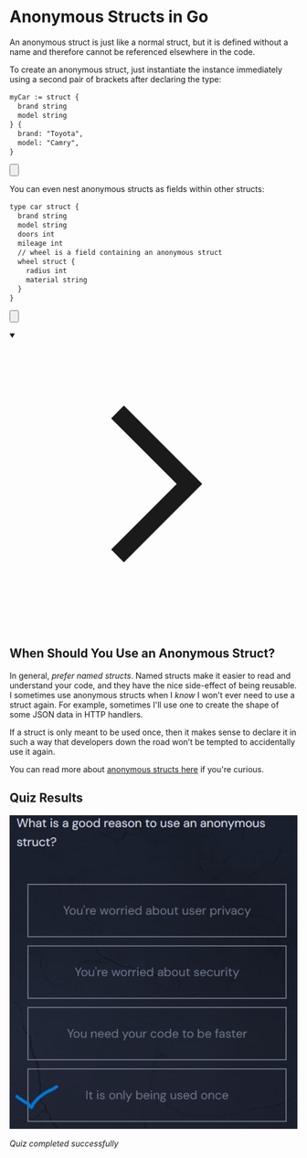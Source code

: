 <h1>Anonymous Structs in Go</h1>
<p>An anonymous struct is just like a normal struct, but it is defined without a name and therefore cannot be referenced elsewhere in the code.</p>
<p>To create an anonymous struct, just instantiate the instance immediately using a second pair of brackets after declaring the type:</p>

<div style="position: relative; isolation: isolate;">
  <pre class="language-go" tabindex="0"><code class="language-go">myCar <span class="token operator">:=</span> <span class="token tag">struct</span> <span class="token punctuation">{</span>
  brand <span class="token builtin">string</span>
  model <span class="token builtin">string</span>
<span class="token punctuation">}</span> <span class="token punctuation">{</span>
  brand<span class="token punctuation">:</span> <span class="token string">"Toyota"</span><span class="token punctuation">,</span>
  model<span class="token punctuation">:</span> <span class="token string">"Camry"</span><span class="token punctuation">,</span>
<span class="token punctuation">}</span>
</code></pre>

  <button class="markdown-it-code-copy absolute right-2 top-2.5 z-10 m-1 h-6 w-6 cursor-pointer rounded bg-gray-950 text-gray-500 focus:outline-white hover:text-gray-200" data-clipboard-text="myCar := struct {
  brand string
  model string
} {
  brand: &quot;Toyota&quot;,
  model: &quot;Camry&quot;,
}" title="Copy to clipboard">
    <svg data-slot="icon" aria-hidden="true" fill="none" stroke-width="1.5" stroke="currentColor" viewBox="0 0 24 24" xmlns="http://www.w3.org/2000/svg">
      <rect width="8" height="4" x="8" y="2" rx="1" ry="1"></rect><path d="M16 4h2a2 2 0 0 1 2 2v14a2 2 0 0 1-2 2H6a2 2 0 0 1-2-2V6a2 2 0 0 1 2-2h2"></path>
  </svg>
  </button>
</div>
<p>You can even nest anonymous structs as fields within other structs:</p>

<div style="position: relative; isolation: isolate;">
  <pre class="language-go" tabindex="0"><code class="language-go"><span class="token tag">type</span> car <span class="token tag">struct</span> <span class="token punctuation">{</span>
  brand <span class="token builtin">string</span>
  model <span class="token builtin">string</span>
  doors <span class="token builtin">int</span>
  mileage <span class="token builtin">int</span>
  <span class="token comment">// wheel is a field containing an anonymous struct</span>
  wheel <span class="token tag">struct</span> <span class="token punctuation">{</span>
    radius <span class="token builtin">int</span>
    material <span class="token builtin">string</span>
  <span class="token punctuation">}</span>
<span class="token punctuation">}</span>
</code></pre>

  <button class="markdown-it-code-copy absolute right-2 top-2.5 z-10 m-1 h-6 w-6 cursor-pointer rounded bg-gray-950 text-gray-500 focus:outline-white hover:text-gray-200" data-clipboard-text="type car struct {
  brand string
  model string
  doors int
  mileage int
  // wheel is a field containing an anonymous struct
  wheel struct {
    radius int
    material string
  }
}" title="Copy to clipboard">
    <svg data-slot="icon" aria-hidden="true" fill="none" stroke-width="1.5" stroke="currentColor" viewBox="0 0 24 24" xmlns="http://www.w3.org/2000/svg">
      <rect width="8" height="4" x="8" y="2" rx="1" ry="1"></rect><path d="M16 4h2a2 2 0 0 1 2 2v14a2 2 0 0 1-2 2H6a2 2 0 0 1-2-2V6a2 2 0 0 1 2-2h2"></path>
  </svg>
  </button>
</div>
<details open="">
<summary>

<svg class="details-icon" xmlns="http://www.w3.org/2000/svg" fill="none" viewBox="0 0 24 24" stroke-width="1.5" stroke="currentColor">
  <path d="m9 18 6-6-6-6"></path>
</svg>
<h2>When Should You Use an Anonymous Struct?</h2>
</summary>
<p>In general, <em>prefer named structs</em>. Named structs make it easier to read and understand your code, and they have the nice side-effect of being reusable. I sometimes use anonymous structs when I <em>know</em> I won't ever need to use a struct again. For example, sometimes I'll use one to create the shape of some JSON data in HTTP handlers.</p>
<p>If a struct is only meant to be used once, then it makes sense to declare it in such a way that developers down the road won’t be tempted to accidentally use it again.</p>
<p>You can read more about <a href="https://blog.boot.dev/golang/anonymous-structs-golang/" target="_blank" rel="noopener nofollow">anonymous structs here</a> if you're curious.</p>
</details>


## Quiz Results

![Quiz Screenshot](./CH4_Structs_L3_Anonymous_Structs_in_Go_quiz_result.png)

*Quiz completed successfully*